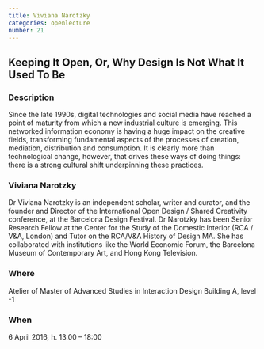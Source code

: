 ```yaml
---
title: Viviana Narotzky
categories: openlecture
number: 21
---
```


## Keeping It Open, Or, Why Design Is Not What It Used To Be

### Description
Since the late 1990s, digital technologies and social media have reached a point of maturity from which a new industrial culture is emerging. This networked information economy is having a huge impact on the creative fields, transforming fundamental aspects of the processes of creation, mediation, distribution and consumption.
It is clearly more than technological change, however, that drives these ways of doing things: there is a strong cultural shift underpinning these practices.

### Viviana Narotzky
Dr Viviana Narotzky is an independent scholar, writer and curator, and the founder and Director of the International Open Design / Shared Creativity conference, at the Barcelona Design Festival.
Dr Narotzky has been Senior Research Fellow at the Center for the Study of the Domestic Interior (RCA / V&A, London) and Tutor on the RCA/V&A History of Design MA.
She has collaborated with institutions like the World Economic Forum, the Barcelona Museum of Contemporary Art, and Hong Kong Television.

### Where
Atelier of Master of Advanced Studies in Interaction Design
Building A, level -1

### When
6 April 2016, h. 13.00 – 18:00